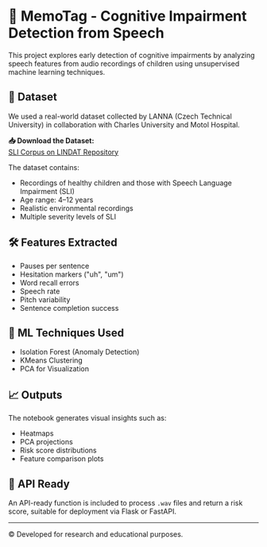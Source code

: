 
# 🧠 MemoTag - Cognitive Impairment Detection from Speech

This project explores early detection of cognitive impairments by analyzing speech features from audio recordings of children using unsupervised machine learning techniques.

## 📂 Dataset

We used a real-world dataset collected by LANNA (Czech Technical University) in collaboration with Charles University and Motol Hospital.

**📥 Download the Dataset:**  
[SLI Corpus on LINDAT Repository](https://lindat.mff.cuni.cz/repository/xmlui/handle/11372/LRT-1597)

The dataset contains:
- Recordings of healthy children and those with Speech Language Impairment (SLI)
- Age range: 4–12 years
- Realistic environmental recordings
- Multiple severity levels of SLI

## 🛠 Features Extracted

- Pauses per sentence
- Hesitation markers ("uh", "um")
- Word recall errors
- Speech rate
- Pitch variability
- Sentence completion success

## 🤖 ML Techniques Used

- Isolation Forest (Anomaly Detection)
- KMeans Clustering
- PCA for Visualization

## 📈 Outputs

The notebook generates visual insights such as:
- Heatmaps
- PCA projections
- Risk score distributions
- Feature comparison plots

## 🚀 API Ready

An API-ready function is included to process `.wav` files and return a risk score, suitable for deployment via Flask or FastAPI.

---

© Developed for research and educational purposes.
